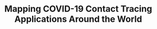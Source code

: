 ---
category: 'projects'
title: "Mapping COVID-19 Contact Tracing Applications Around the World"
description: "A visualization and database of contact tracing applications around the world for COVID-19. Hoping to keep this updated frequently."
link: "/covid-apps/"
background: "#10104b"
tools: ["D3.js", "React", "Python"]
---